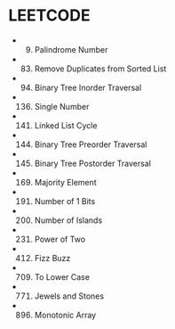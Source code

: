 # LEETCODE

- 9. Palindrome Number
- 83. Remove Duplicates from Sorted List
- 94. Binary Tree Inorder Traversal
- 136. Single Number
- 141. Linked List Cycle
- 144. Binary Tree Preorder Traversal
- 145. Binary Tree Postorder Traversal
- 169. Majority Element
- 191. Number of 1 Bits
- 200. Number of Islands
- 231. Power of Two
- 412. Fizz Buzz
- 709. To Lower Case
- 771. Jewels and Stones
- 896. Monotonic Array